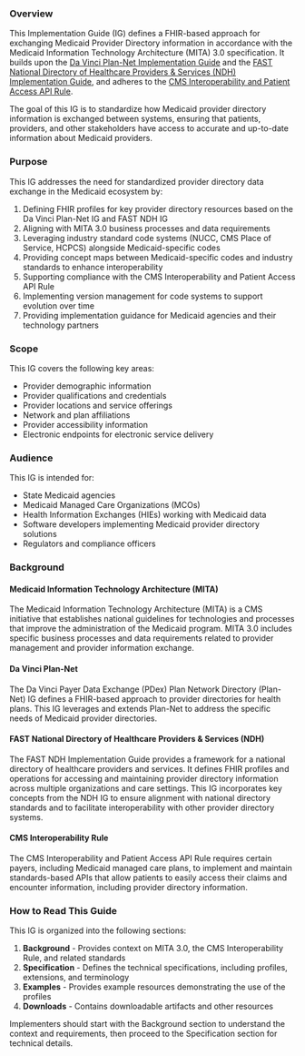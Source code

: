 ### Overview

This Implementation Guide (IG) defines a FHIR-based approach for exchanging Medicaid Provider Directory information in accordance with the Medicaid Information Technology Architecture (MITA) 3.0 specification. It builds upon the [Da Vinci Plan-Net Implementation Guide](http://hl7.org/fhir/us/davinci-pdex-plan-net/STU1.1/) and the [FAST National Directory of Healthcare Providers & Services (NDH) Implementation Guide](http://hl7.org/fhir/us/ndh/STU1/), and adheres to the [CMS Interoperability and Patient Access API Rule](https://www.cms.gov/Regulations-and-Guidance/Guidance/Interoperability/index).

The goal of this IG is to standardize how Medicaid provider directory information is exchanged between systems, ensuring that patients, providers, and other stakeholders have access to accurate and up-to-date information about Medicaid providers.

### Purpose

This IG addresses the need for standardized provider directory data exchange in the Medicaid ecosystem by:

1. Defining FHIR profiles for key provider directory resources based on the Da Vinci Plan-Net IG and FAST NDH IG
2. Aligning with MITA 3.0 business processes and data requirements
3. Leveraging industry standard code systems (NUCC, CMS Place of Service, HCPCS) alongside Medicaid-specific codes
4. Providing concept maps between Medicaid-specific codes and industry standards to enhance interoperability
5. Supporting compliance with the CMS Interoperability and Patient Access API Rule
6. Implementing version management for code systems to support evolution over time
7. Providing implementation guidance for Medicaid agencies and their technology partners

### Scope

This IG covers the following key areas:

* Provider demographic information
* Provider qualifications and credentials
* Provider locations and service offerings
* Network and plan affiliations
* Provider accessibility information
* Electronic endpoints for electronic service delivery

### Audience

This IG is intended for:

* State Medicaid agencies
* Medicaid Managed Care Organizations (MCOs)
* Health Information Exchanges (HIEs) working with Medicaid data
* Software developers implementing Medicaid provider directory solutions
* Regulators and compliance officers

### Background

#### Medicaid Information Technology Architecture (MITA)

The Medicaid Information Technology Architecture (MITA) is a CMS initiative that establishes national guidelines for technologies and processes that improve the administration of the Medicaid program. MITA 3.0 includes specific business processes and data requirements related to provider management and provider information exchange.

#### Da Vinci Plan-Net

The Da Vinci Payer Data Exchange (PDex) Plan Network Directory (Plan-Net) IG defines a FHIR-based approach to provider directories for health plans. This IG leverages and extends Plan-Net to address the specific needs of Medicaid provider directories.

#### FAST National Directory of Healthcare Providers & Services (NDH)

The FAST NDH Implementation Guide provides a framework for a national directory of healthcare providers and services. It defines FHIR profiles and operations for accessing and maintaining provider directory information across multiple organizations and care settings. This IG incorporates key concepts from the NDH IG to ensure alignment with national directory standards and to facilitate interoperability with other provider directory systems.

#### CMS Interoperability Rule

The CMS Interoperability and Patient Access API Rule requires certain payers, including Medicaid managed care plans, to implement and maintain standards-based APIs that allow patients to easily access their claims and encounter information, including provider directory information.

### How to Read This Guide

This IG is organized into the following sections:

1. **Background** - Provides context on MITA 3.0, the CMS Interoperability Rule, and related standards
2. **Specification** - Defines the technical specifications, including profiles, extensions, and terminology
3. **Examples** - Provides example resources demonstrating the use of the profiles
4. **Downloads** - Contains downloadable artifacts and other resources

Implementers should start with the Background section to understand the context and requirements, then proceed to the Specification section for technical details.
